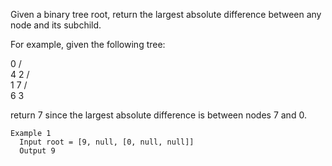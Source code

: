 Given a binary tree root, return the largest absolute difference between any node and its subchild.

For example, given the following tree:

   0
  / \
 4   2
    / \
   1   7
  / \
 6   3

return 7 since the largest absolute difference is between nodes 7 and 0.

```
Example 1
  Input root = [9, null, [0, null, null]]
  Output 9
```
